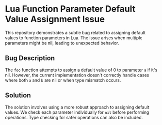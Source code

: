 # Lua Function Parameter Default Value Assignment Issue

This repository demonstrates a subtle bug related to assigning default values to function parameters in Lua. The issue arises when multiple parameters might be nil, leading to unexpected behavior.

## Bug Description

The `foo` function attempts to assign a default value of 0 to parameter `a` if it's nil. However, the current implementation doesn't correctly handle cases where both `a` and `b` are nil or when type mismatch occurs.

## Solution

The solution involves using a more robust approach to assigning default values. We check each parameter individually for `nil` before performing operations. Type checking for safer operations can also be included. 
